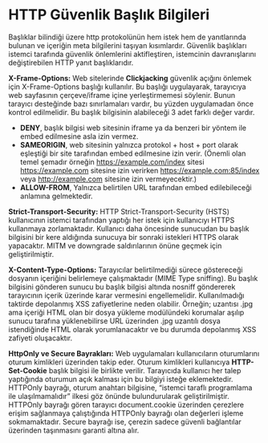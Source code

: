 # HTTP Güvenlik Başlık Bilgileri

Başlıklar bilindiği üzere http protokolünün hem istek hem de yanıtlarında bulunan ve içeriğin meta bilgilerini taşıyan kısımlardır. Güvenlik başlıkları istemci tarafında güvenlik önlemlerini aktifleştiren, istemcinin davranışlarını değiştirebilen HTTP yanıt başlıklarıdır.

&#x20;

**X-Frame-Options:** Web sitelerinde **Clickjacking** güvenlik açığını önlemek için X-Frame-Options başlığı kullanılır. Bu başlığı uygulayarak, tarayıcıya web sayfasının çerçeve/iframe içine yerleştirmemesi söylenir. Bunun tarayıcı desteğinde bazı sınırlamaları vardır, bu yüzden uygulamadan önce kontrol edilmelidir. Bu başlık bilgisinin alabileceği 3 adet farklı değer vardır.

* **DENY**, başlık bilgisi web sitesinin iframe ya da benzeri bir yöntem ile embed edilmesine asla izin vermez.
* **SAMEORIGIN**, web sitesinin yalnızca protokol + host + port olarak eşleştiği bir site tarafından embed edilmesine izin verir. (Önemli olan temel şemadır örneğin https://example.com/index sitesi https://example.com sitesine izin verirken https://example.com:85/index veya http://example.com sitesine izin vermeyecektir.)
* **ALLOW-FROM**, Yalnızca belirtilen URL tarafından embed edilebileceği anlamına gelmektedir.

**Strict-Transport-Security:** HTTP Strict-Transport-Security (HSTS) kullanıcının istemci tarafından yaptığı her istek için kullanıcıyı HTTPS kullanmaya zorlamaktadır. Kullanıcı daha öncesinde sunucudan bu başlık bilgisini bir kere aldığında sunucuya bir sonraki istekleri HTTPS olarak yapacaktır. MITM ve downgrade saldırılarının önüne geçmek için geliştirilmiştir.

**X-Content-Type-Options:** Tarayıcılar belirtilmediği sürece göstereceği dosyanın içeriğini belirlemeye çalışmaktadır (MIME Type sniffing). Bu başlık bilgisini gönderen sunucu bu başlık bilgisi altında nosniff göndererek tarayıcının içerik üzerinde karar vermesini engellemelidir. Kullanılmadığı taktirde depolanmış XSS zafiyetlerine neden olabilir. Örneğin; uzantısı .jpg ama içeriği HTML olan bir dosya yükleme modülündeki korumalar aşılıp sunucu tarafına yüklenebilirse URL üzerinden .jpg uzantılı dosya istendiğinde HTML olarak yorumlanacaktır ve bu durumda depolanmış XSS zafiyeti oluşacaktır.

**HttpOnly ve Secure Bayrakları:** Web uygulamaları kullanıcıların oturumlarını oturum kimlikleri üzerinden takip eder. Oturum kimlikleri kullanıcıya **HTTP-Set-Cookie** başlık bilgisi ile birlikte verilir. Tarayıcıda kullanıcı her talep yaptığında oturumun açık kalması için bu bilgiyi isteğe eklemektedir. HTTPOnly bayrağı, oturum anahtarı bilgisine, “istemci taraflı programlama ile ulaşılmamalıdır” ilkesi göz önünde bulundurularak geliştirilmiştir. HTTPOnly bayrağı gören tarayıcı document.cookie üzerinden çerezlere erişim sağlanmaya çalıştığında HTTPOnly bayrağı olan değerleri işleme sokmamaktadır. Secure bayrağı ise, çerezin sadece güvenli bağlantılar üzerinden taşınmasını garanti altına alır.
